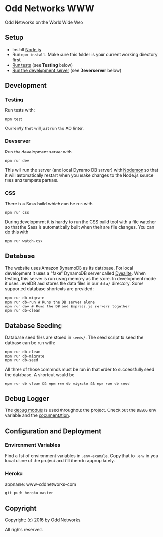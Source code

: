 Odd Networks WWW
================
Odd Networks on the World Wide Web

Setup
-----
* Install [Node.js](https://nodejs.org/en/)
* Run `npm install`. Make sure this folder is your current working directory first.
* [Run tests](#testing) (see __Testing__ below)
* [Run the development server](#devserver) (see __Deverserver__ below)

Development
-----------
### Testing
Run tests with:

    npm test

Currently that will just run the XO linter.

### Devserver
Run the development server with

    npm run dev

This will run the server (and local Dynamo DB server) with [Nodemon](https://github.com/remy/nodemon) so that it will automatically restart when you make changes to the Node.js source files and template partials.

### CSS
There is a Sass build which can be run with

    npm run css

During development it is handy to run the CSS build tool with a file watcher so that the Sass is automatically built when their are file changes. You can do this with

    npm run watch-css

Database
--------
The website uses Amazon DynamoDB as its database. For local development it uses a "fake" DynamoDB server called [Dynalite](https://github.com/mhart/dynalite). When testing, this server is run using memory as the store. In development mode it uses LevelDB and stores the data files in our `data/` directory. Some supported database shortcuts are provided:

    npm run db-migrate
    npm run db-run # Runs the DB server alone
    npm run dev # Runs the DB and Express.js servers together
    npm run db-clean

Database Seeding
----------------
Database seed files are stored in `seeds/`. The seed script to seed the datbase can be run with:

    npm run db-clean
    npm run db-migrate
    npm run db-seed

All three of those commnds must be run in that order to successfully seed the database. A shortcut would be

    npm run db-clean && npm run db-migrate && npm run db-seed

Debug Logger
------------
The [debug module](https://github.com/visionmedia/debug) is used throughout the project. Check out the `DEBUG` env variable and the [documentation](https://github.com/visionmedia/debug).

Configuration and Deployment
----------------------------
### Environment Variables
Find a list of environment variables in `.env-example`. Copy that to `.env` in you local clone of the project and fill them in appropriately.

### Heroku
appname: www-oddnetworks-com

    git push heroku master

Copyright
---------
Copyright: (c) 2016 by Odd Networks.

All rights reserved.
